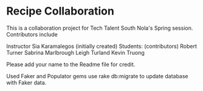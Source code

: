 # Recipe Collaboration

This is a collaboration project for Tech Talent South Nola's Spring session.
Contributors include

Instructor Sia Karamalegos (initially created)
Students: (contributors)
Robert Turner
Sabrina Marlbrough
Leigh Turland
Kevin Truong

Please add your name to the Readme file for credit.



Used Faker and Populator gems
use rake db:migrate
to update database with Faker data.
